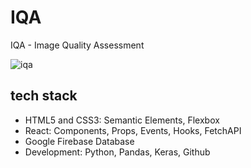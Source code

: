 # IQA
IQA - Image Quality Assessment 

![iqa](/s1.PNG)


## tech stack

- HTML5 and CSS3: Semantic Elements, Flexbox
- React: Components, Props, Events, Hooks, FetchAPI
- Google Firebase Database
- Development: Python, Pandas, Keras, Github
